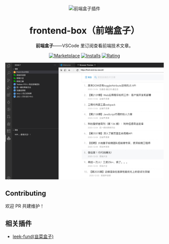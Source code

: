 <div align="center">
<img src="https://raw.staticdn.net/giscafer/vscode-frontend-box/master/resources/logo.png" alt="前端盒子插件" width="148"/>

# frontend-box（前端盒子）

**前端盒子**——VSCode 里订阅查看前端技术文章。

[![Marketplace](https://img.shields.io/visual-studio-marketplace/v/giscafer.frontend-box.svg?label=Marketplace&style=for-the-badge&logo=visual-studio-code)](https://marketplace.visualstudio.com/items?itemName=giscafer.frontend-box)
[![Installs](https://img.shields.io/visual-studio-marketplace/i/giscafer.frontend-box.svg?style=for-the-badge)](https://marketplace.visualstudio.com/items?itemName=giscafer.frontend-box)
[![Rating](https://img.shields.io/visual-studio-marketplace/stars/giscafer.frontend-box.svg?style=for-the-badge)](https://marketplace.visualstudio.com/items?itemName=giscafer.frontend-box)

</div>

![](./demo.png)

## Contributing

欢迎 PR 共建维护！

## 相关插件

- [leek-fund(韭菜盒子)](https://github.com/giscafer/leek-fund)
